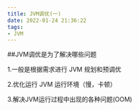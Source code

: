```yaml
---
title: JVM调优(一)
date: 2022-01-24 21:36:22
tags:
- JVM
---
```


##JVM调优是为了解决哪些问题

1.一般是根据需求进行 JVM 规划和预调优

2.优化运行 JVM 运行环境（慢，卡顿）

3.解决JVM运行过程中出现的各种问题(OOM)